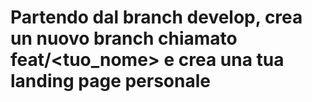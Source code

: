 # Partendo dal branch develop, crea un nuovo branch chiamato feat/<tuo_nome> e crea una tua landing page personale
